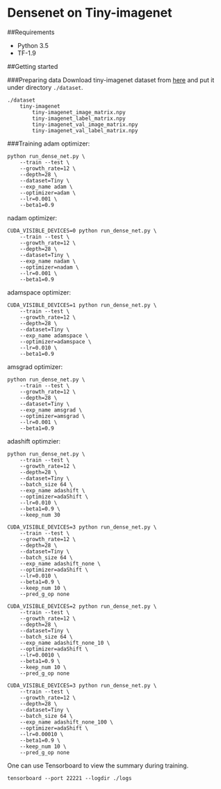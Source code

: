 # Densenet on Tiny-imagenet

##Requirements

* Python 3.5
* TF-1.9

##Getting started

###Preparing data
Download tiny-imagenet dataset from [here](https://drive.google.com/open?id=1fmn8Gnbt1IenxXTS66CyRSrlwkTZWBJn) and put it under directory ```./dataset```.
```
./dataset
    tiny-imagenet
        tiny-imagenet_image_matrix.npy
        tiny-imagenet_label_matrix.npy
        tiny-imagenet_val_image_matrix.npy
        tiny-imagenet_val_label_matrix.npy
```

###Training
adam optimizer:
```shell
python run_dense_net.py \
    --train --test \
    --growth_rate=12 \
    --depth=28 \
    --dataset=Tiny \
    --exp_name adam \
    --optimizer=adam \
    --lr=0.001 \
    --beta1=0.9
```
nadam optimizer:
```shell
CUDA_VISIBLE_DEVICES=0 python run_dense_net.py \
    --train --test \
    --growth_rate=12 \
    --depth=28 \
    --dataset=Tiny \
    --exp_name nadam \
    --optimizer=nadam \
    --lr=0.001 \
    --beta1=0.9
```
adamspace optimizer:
```shell
CUDA_VISIBLE_DEVICES=1 python run_dense_net.py \
    --train --test \
    --growth_rate=12 \
    --depth=28 \
    --dataset=Tiny \
    --exp_name adamspace \
    --optimizer=adamspace \
    --lr=0.010 \
    --beta1=0.9
```
amsgrad optimizer:
```shell
python run_dense_net.py \
    --train --test \
    --growth_rate=12 \
    --depth=28 \
    --dataset=Tiny \
    --exp_name amsgrad \
    --optimizer=amsgrad \
    --lr=0.001 \
    --beta1=0.9
```
adashift optimzier:
```shell
python run_dense_net.py \
    --train --test \
    --growth_rate=12 \
    --depth=28 \
    --dataset=Tiny \
    --batch_size 64 \
    --exp_name adashift \
    --optimizer=adaShift \
    --lr=0.010 \
    --beta1=0.9 \
    --keep_num 30
    
CUDA_VISIBLE_DEVICES=3 python run_dense_net.py \
    --train --test \
    --growth_rate=12 \
    --depth=28 \
    --dataset=Tiny \
    --batch_size 64 \
    --exp_name adashift_none \
    --optimizer=adaShift \
    --lr=0.010 \
    --beta1=0.9 \
    --keep_num 10 \
    --pred_g_op none
    
CUDA_VISIBLE_DEVICES=2 python run_dense_net.py \
    --train --test \
    --growth_rate=12 \
    --depth=28 \
    --dataset=Tiny \
    --batch_size 64 \
    --exp_name adashift_none_10 \
    --optimizer=adaShift \
    --lr=0.0010 \
    --beta1=0.9 \
    --keep_num 10 \
    --pred_g_op none
    
CUDA_VISIBLE_DEVICES=3 python run_dense_net.py \
    --train --test \
    --growth_rate=12 \
    --depth=28 \
    --dataset=Tiny \
    --batch_size 64 \
    --exp_name adashift_none_100 \
    --optimizer=adaShift \
    --lr=0.00010 \
    --beta1=0.9 \
    --keep_num 10 \
    --pred_g_op none
```

One can use Tensorboard to view the summary during training.
```shell
tensorboard --port 22221 --logdir ./logs
```